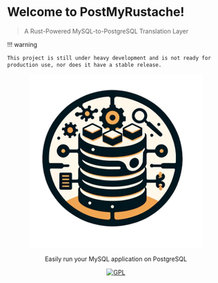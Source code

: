 # Welcome to PostMyRustache!

> A Rust-Powered MySQL-to-PostgreSQL Translation Layer

!!! warning

    This project is still under heavy development and is not ready for production use, nor does it have a stable release.

<p align="center">
  <a><img src="assets/logo.png" alt="postmyrustage logo" width="80%"></a>
</p>
<p align=center

<p align=center>
Easily run your MySQL application on PostgreSQL
</p>

<p align="center">
<a href="https://github.com/mikeshootzz/PostMyRustache/blob/main/LICENSE" target="_blank">
    <img src="https://img.shields.io/badge/License-GNU%20GPL-blue" alt="GPL">
</a
